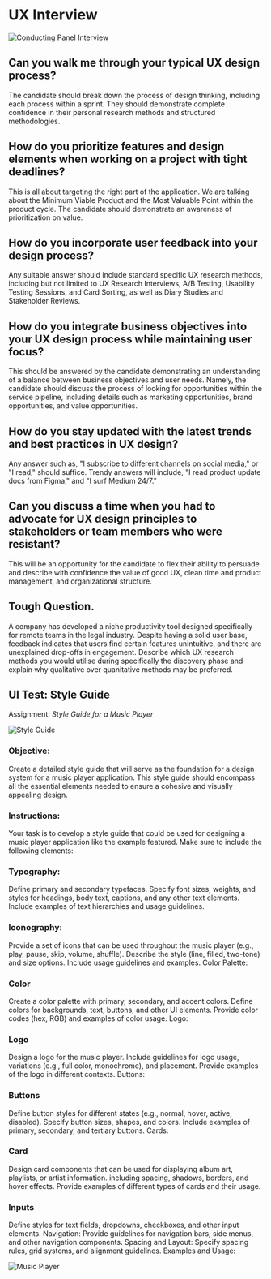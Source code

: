 # UX Interview 

![Conducting Panel Interview](https://www.4cornerresources.com/wp-content/uploads/2023/09/Conducting-panel-interview.jpg)

## Can you walk me through your typical UX design process?

The candidate should break down the process of design thinking, including each process within a sprint. They should demonstrate complete confidence in their personal research methods and structured methodologies. 

## How do you prioritize features and design elements when working on a project with tight deadlines?

This is all about targeting the right part of the application. We are talking about the Minimum Viable Product and the Most Valuable Point within the product cycle. The candidate should demonstrate an awareness of prioritization on value. 

## How do you incorporate user feedback into your design process?

Any suitable answer should include standard specific UX research methods, including but not limited to UX Research Interviews, A/B Testing, Usability Testing Sessions, and Card Sorting, as well as Diary Studies and Stakeholder Reviews. 

## How do you integrate business objectives into your UX design process while maintaining user focus?

This should be answered by the candidate demonstrating an understanding of a balance between business objectives and user needs. Namely, the candidate should discuss the process of looking for opportunities within the service pipeline, including details such as marketing opportunities, brand opportunities, and value opportunities.   

## How do you stay updated with the latest trends and best practices in UX design?

Any answer such as, "I subscribe to different channels on social media," or "I read," should suffice. Trendy answers will include, "I read product update docs from Figma," and "I surf Medium 24/7." 

## Can you discuss a time when you had to advocate for UX design principles to stakeholders or team members who were resistant?

This will be an opportunity for the candidate to flex their ability to persuade and describe with confidence the value of good UX, clean time and product management, and organizational structure.

## Tough Question. 

A company has developed a niche productivity tool designed specifically for remote teams in the legal industry. Despite having a solid user base, feedback indicates that users find certain features unintuitive, and there are unexplained drop-offs in engagement. Describe which UX research methods you would utilise during specifically the discovery phase and explain why qualitative over quanitative methods may be preferred. 

## UI Test: Style Guide

Assignment: *Style Guide for a Music Player*

![Style Guide](https://res.cloudinary.com/chriskelly-it/image/upload/v1723032323/StyleGuide_awvblr.jpg)

### Objective:
Create a detailed style guide that will serve as the foundation for a design system for a music player application. This style guide should encompass all the essential elements needed to ensure a cohesive and visually appealing design.

### Instructions:
Your task is to develop a style guide that could be used for designing a music player application like the example featured. Make sure to include the following elements:

### Typography:

Define primary and secondary typefaces.
Specify font sizes, weights, and styles for headings, body text, captions, and any other text elements.
Include examples of text hierarchies and usage guidelines.

### Iconography:

Provide a set of icons that can be used throughout the music player (e.g., play, pause, skip, volume, shuffle).
Describe the style (line, filled, two-tone) and size options.
Include usage guidelines and examples.
Color Palette:

### Color

Create a color palette with primary, secondary, and accent colors.
Define colors for backgrounds, text, buttons, and other UI elements.
Provide color codes (hex, RGB) and examples of color usage.
Logo:

### Logo

Design a logo for the music player.
Include guidelines for logo usage, variations (e.g., full color, monochrome), and placement.
Provide examples of the logo in different contexts.
Buttons:

### Buttons

Define button styles for different states (e.g., normal, hover, active, disabled).
Specify button sizes, shapes, and colors.
Include examples of primary, secondary, and tertiary buttons.
Cards:

### Card

Design card components that can be used for displaying album art, playlists, or artist information.
including spacing, shadows, borders, and hover effects.
Provide examples of different types of cards and their usage.

### Inputs

Define styles for text fields, dropdowns, checkboxes, and other input elements.
Navigation: Provide guidelines for navigation bars, side menus, and other navigation components.
Spacing and Layout: Specify spacing rules, grid systems, and alignment guidelines.
Examples and Usage:

![Music Player](https://res.cloudinary.com/chriskelly-it/image/upload/v1723031940/preview_1_q43qh8.png)

